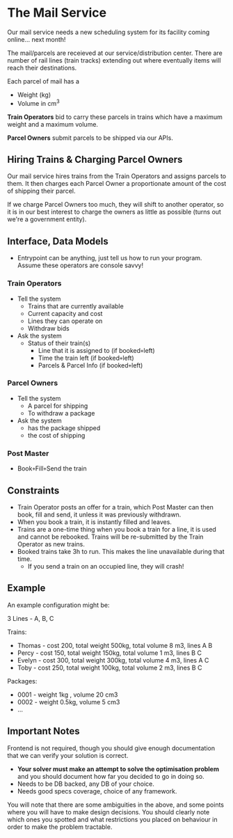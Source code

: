# The Mail Service

Our mail service needs a new scheduling system for its facility coming online... next month!

The mail/parcels are receieved at our service/distribution center. There are number of rail lines (train tracks) extending out where eventually items will reach their destinations.

Each parcel of mail has a

- Weight (kg)
- Volume in cm<sup>3</sup>

**Train Operators** bid to carry these parcels in trains which have a maximum weight and a maximum
volume.

**Parcel Owners** submit parcels to be shipped via our APIs.

## Hiring Trains & Charging Parcel Owners

Our mail service hires trains from the Train Operators and assigns parcels to them. It then charges each Parcel Owner a proportionate amount of the cost of shipping their parcel.

If we charge Parcel Owners too much, they will shift to another operator, so it is in our best interest to charge the owners as little as possible (turns out we're a government entity).

## Interface, Data Models

- Entrypoint can be anything, just tell us how to run your program. Assume these operators are console savvy!

### Train Operators

- Tell the system
  - Trains that are currently available
  - Current capacity and cost
  - Lines they can operate on
  - Withdraw bids
- Ask the system
  - Status of their train(s)
    - Line that it is assigned to (if booked`+`left)
    - Time the train left (if booked`+`left)
    - Parcels & Parcel Info (if booked`+`left)

### Parcel Owners

- Tell the system
  - A parcel for shipping
  - To withdraw a package
- Ask the system
  - has the package shipped
  - the cost of shipping

### Post Master

- Book`+`Fill`+`Send the train

## Constraints

- Train Operator posts an offer for a train, which Post Master can then book, fill and send, it unless it was previously withdrawn.
- When you book a train, it is instantly filled and leaves.
- Trains are a one-time thing when you book a train for a line, it is used and cannot be rebooked. Trains will be re-submitted by the Train Operator as new trains.
- Booked trains take 3h to run. This makes the line unavailable during that time.
  - If you send a train on an occupied line, they will crash!

## Example

An example configuration might be:

3 Lines - A, B, C

Trains:

- Thomas - cost 200, total weight 500kg, total volume 8 m3, lines A B
- Percy - cost 150, total weight 150kg, total volume 1 m3, lines B C
- Evelyn - cost 300, total weight 300kg, total volume 4 m3, lines A C
- Toby - cost 250, total weight 100kg, total volume 2 m3, lines B C

Packages:

- 0001 - weight 1kg , volume 20 cm3
- 0002 - weight 0.5kg, volume 5 cm3
- ...

## Important Notes

Frontend is not required, though you should give enough documentation that we can verify your solution is correct.

- **Your solver must make an attempt to solve the optimisation problem** and you should document how far you decided to go in doing so.
- Needs to be DB backed, any DB of your choice.
- Needs good specs coverage, choice of any framework.

You will note that there are some ambiguities in the above, and some points where you will have to make design decisions. You should clearly note which ones you spotted and what restrictions you placed on behaviour in order to make the problem tractable.
